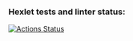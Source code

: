 ### Hexlet tests and linter status:
[![Actions Status](https://github.com/Deniskakaka/fullstack-javascript-project-44/workflows/hexlet-check/badge.svg)](https://github.com/Deniskakaka/fullstack-javascript-project-44/actions)
